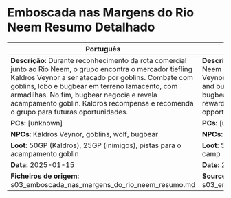 # Emboscada nas Margens do Rio Neem  Resumo Detalhado

| Português | English |
|-----------|---------|
| **Descrição:** Durante reconhecimento da rota comercial junto ao Rio Neem, o grupo encontra o mercador tiefling Kaldros Veynor a ser atacado por goblins. Combate com goblins, lobo e bugbear em terreno lamacento, com armadilhas. No fim, bugbear negocia e revela acampamento goblin. Kaldros recompensa e recomenda o grupo para futuras oportunidades.<br> | **Description:** While scouting the trade route along the Neem River, the party finds the tiefling merchant Kaldros Veynor under attack by goblins. Battle with goblins, wolf, and bugbear on muddy terrain with traps. At the end, the bugbear negotiates and reveals a goblin camp. Kaldros rewards and recommends the group for future opportunities.<br> |
| **PCs:** [unknown] | **PCs:** [unknown] |
| **NPCs:** Kaldros Veynor, goblins, wolf, bugbear | **NPCs:** Kaldros Veynor, goblins, wolf, bugbear |
| **Loot:** 50GP (Kaldros), 25GP (inimigos), pistas para o acampamento goblin | **Loot:** 50GP (Kaldros), 25GP (enemies), clues to goblin camp |
| **Data:** 2025-01-15 | **Date:** 2025-01-15 |
| **Ficheiros de origem:** s03_emboscada_nas_margens_do_rio_neem_resumo.md | **Source files:** s03_emboscada_nas_margens_do_rio_neem_resumo.md |


















